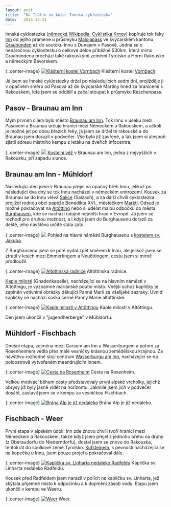 ```yaml
---
layout: post
title:  "Do Itálie na kole: Innská cyklostezka"
date:   2015-12-21
---
```


Innská cyklostezka ([německá Wikipedia](https://de.wikipedia.org/wiki/Inn-Radweg),
[Cyklistika Krnov](http://www.cyklistikakrnov.com/Cyklotrasy/stezka-Innska.htm))
kopíruje tok řeky [Inn](https://cs.wikipedia.org/wiki/Inn) od jejího pramene
u průsmyku [Malojapass](https://en.wikipedia.org/wiki/Maloja_Pass) ve švýcarském
kantonu [Graubünden](https://cs.wikipedia.org/wiki/Graub%C3%BCnden) až
do soutoku Innu s Dunajem v Pasově. Jedná se o nenáročnou cyklostezku o celkové
délce přibližně 530km, která mimo Graubündenu prochází také rakouskými
zeměmi Tyrolsko a Horní Rakousko a německým Bavorskem. 

{:.center-image}
[![Klášterní kostel Vornbach](/images/vornbach_klasterni_kostel_thumbnail.JPG)](/images/vornbach_klasterni_kostel.JPG)
Klášterní kostel [Vornbach](https://de.wikipedia.org/wiki/Kloster_Vornbach).

Já jsem se Innské cyklostezky držel po následujících sedm dní, projížděje ji 
v opačném směru od Pasova až do švýcarské Martiny hned za hranicemi s Rakouskem,
kde jsem se oddělil a začal stoupat k průsmyku Reschenpass. 

Pasov - Braunau am Inn
---

Mým prvním cílem bylo město [Braunau am 
Inn](https://cs.wikipedia.org/wiki/Braunau_am_Inn). Tok Innu v úseku mezi Pasovem
a Braunau 
určuje hranici mezi Německem a Rakouskem, a ačkoli je možné jet po obou březích
řeky, já jsem se držel té rakouské a do Braunau jsem dorazil v podvečer. Vše bylo
již zavřené, a tak jsem si alespoň zjistil adresu místního kempu z letáku na dveřích
infocentra.

{:.center-image}
[![](/images/braunau_am_inn_kostelni_vez_thumbnail.JPG)](/images/braunau_am_inn_kostelni_vez.JPG)
[Kostelní věž](https://de.wikipedia.org/wiki/Stadtpfarrkirche_St._Stephan_(Braunau))
v Braunau am Inn, jedna z nejvyšších v Rakousku, při západu slunce.

Braunau am Inn - Mühldorf
---

Následující den jsem v Braunau přejel na opačný břeh Innu, jelikož po následující 
dva dny se tok Innu nacházel v německém vnitrozemí. Kousek za Braunau se do Innu
vlévá [Salice](https://cs.wikipedia.org/wiki/Salzach) (Salzach), a za další chvíli 
cyklostezka projíždí rodnou obcí papeže Benedikta XVI., městečkem 
[Marktl](https://cs.wikipedia.org/wiki/Marktl). Odsud je možné pokračovat na 
[Altötting](https://cs.wikipedia.org/wiki/Alt%C3%B6tting) nebo si udělat malou
odbočku do města [Burghausen](https://cs.wikipedia.org/wiki/Burghausen), kde
se nachází údajně nejdelší hrad v Evropě. Já jsem se rozhodl pro druhou možnost, a
i když jsem do Burghausenu dorazil za deště, jeho návštěva určitě stála zato.

{:.center-image}
[![](/images/burghausen_centrum_thumbnail.JPG)](/images/burghausen_centrum.JPG)
Pohled na hlavní náměstí Burghausenu s [kostelem sv. Jakuba](https://de.wikipedia.org/wiki/St._Jakob_(Burghausen)).

Z Burghausenu jsem se poté vydal zpět směrem k Innu, ale jelikož jsem se ztratil 
v lesích mezi Emmertingem a Neuöttingem, cestu jsem si mírně prodloužil. 

{:.center-image}
[![Altöttinská radnice](/images/altotting_radnice_thumbnail.JPG)](/images/altotting_radnice.JPG)
Altöttinská radnice.

[Kaple milosti](https://en.wikipedia.org/wiki/Shrine_of_Our_Lady_of_Alt%C3%B6tting)
(Gnadenkapelle), nacházející se na hlavním náměstí v Altöttingu, je významné 
mariánské poutní místo. Vnější ochoz kapličky je zaplněn votivními obrázky
děkující Panně Marii za všelijaké zázraky. Uvnitř kapličky se nachází soška
černé Panny Marie altöttinské.

{:.center-image}
[![Kaple milosti v Altöttingu](/images/altotting_gnadenkapelle_thumbnail.JPG)](/images/altotting_gnadenkapelle.JPG)
Kaple milosti v Altöttingu.

Den jsem ukončil v "jugendherberge" v Mühldorfu.

Mühldorf - Fischbach
---

Dnešní etapa, zejména mezi Garsem am Inn a Wasserburgem a potom za Rosenheimem 
vedla přes malé vesničky krásnou zemědělskou krajinou. Za návštěvu rozhodně stojí
centrum [Wasserburgu am Inn](https://cs.wikipedia.org/wiki/Wasserburg_am_Inn), 
nacházející se na poloostrově vytvořeném meandrujícím Innem.

{:.center-image}
[![Cesta na Rosenheim](/images/cesta_na_rosenheim_thumbnail.JPG)](/images/cesta_na_rosenheim.JPG)
Cesta na Rosenheim.

Velkou motivací během cesty představovaly první alpské vrcholky, jejichž obrysy již byly
jasně vidět na horizontu. Jakmile jsem jich v podvečer dosáhl, zastavil jsem se
v kempu za vesničkou Fischbach.

{:.center-image}
[![Brána Alp je již nedaleko](/images/alpska_brana_thumbnail.JPG)](/images/alpska_brana.JPG)
Brána Alp je již nedaleko.

Fischbach - Weer
---

První etapa v alpském údolí. Inn zde znovu chvíli tvoří hranici mezi Německem
a Rakouskem, takže když jsem přejel z jednoho břehu na druhý (z Oberaudorfu do 
Niederndorfu), dostal jsem se znovu do Rakouska, tentokrát do spolkové země Tyrolsko. 
[Kufsteinem](https://cs.wikipedia.org/wiki/Kufstein), s pevností nacházející se
na kopečku u Innu, jsem pouze projel a pokračoval dále.

{:.center-image}
[![Kaplička sv. Linharta nedaleko Radfeldu](/images/radfeld_kapelle_st_leonhard_thumbnail.JPG)](/images/radfeld_kapelle_st_leonhard.JPG)
Kaplička sv. Linharta nedaleko Radfeldu.

Kousek před 
Radfeldem jsem narazil v polích na kapličku sv. Linharta, jež skýtala
příjemné místo k odpočinku a k doplnění zásob vody. Etapu jsem ukončil v kempu
ve Weeru.

{:.center-image}
[![Weer](/images/weer_kostel_thumbnail.JPG)](/images/weer_kostel.JPG)
Weer.



